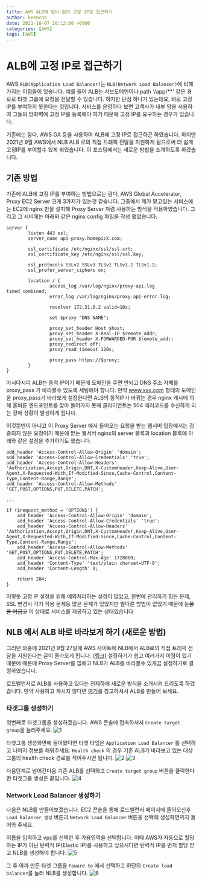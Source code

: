 ```yaml
---
title: AWS ALB에 람다 없이 고정 IP로 접근하기
author: keencho
date: 2021-10-07 20:12:00 +0900
categories: [AWS]
tags: [AWS]
---
```


# **ALB에 고정 IP로 접근하기**  
AWS `ALB(Application Load Balancer)`는 `NLB(Network Load Balancer)`에 비해 가지는 이점들이 있습니다. 예를 들어 ALB는 서브도메인이나 path '/app/**' 같은 경로로 타겟 그룹에 요청을 전달할 수 있습니다. 
하지만 단점 하나가 있는데요, 바로 고정 IP를 부여하지 못한다는 것입니다. 서비스를 운영하다 보면 고객사가 내부 망을 사용하여 그들의 방화벽에 고정 IP를 등록해야 하기 때문에 고정 IP를 요구하는 경우가 있습니다.  

기존에는 람다, AWS GA 등을 사용하여 ALB에 고정 IP로 접근하곤 하였습니다. 하지만 2021년 9월 AWS에서 NLB ALB 로의 직접 트래픽 전달을 지원하게 됨으로써 더 쉽게 고정IP를 부여할수 있게 되었습니다. 
이 포스팅에서는 새로운 방법을 소개하도록 하겠습니다.  

## **기존 방법**
기존에 ALB에 고정 IP를 부여하는 방법으로는 람다, AWS Global Accelerator, Proxy EC2 Server 크게 3가지가 있는것 같습니다. 그중에서 제가 맡고있는 서비스에는 EC2에 nginx 만을 설치해 Proxy Server 처럼 사용하는 방식을 적용하였습니다. 
그리고 그 서버에는 아래와 같은 nginx config 파일을 작성 했었습니다.
```
server {
        listen 443 ssl;
        server_name api-proxy.homepick.com;

        ssl_certificate /etc/nginx/ssl/ssl.crt;
        ssl_certificate_key /etc/nginx/ssl/ssl.key;

        ssl_protocols SSLv2 SSLv3 TLSv1 TLSv1.1 TLSv1.2;
        ssl_prefer_server_ciphers on;

        location / {
                access_log /var/log/nginx/proxy-api.log timed_combined;
                error_log /var/log/nginx/proxy-api-error.log;

                resolver 172.31.0.2 valid=10s;

                set $proxy "DNS NAME";

                proxy_set_header Host $host;
                proxy_set_header X-Real-IP $remote_addr;
                proxy_set_header X-FORWARDED-FOR $remote_addr;
                proxy_redirect off;
                proxy_read_timeout 120s;

                proxy_pass https://$proxy;
        }
}
```  

아시다시피 ALB는 동적 IP이기 때문에 도메인을 주면 안되고 DNS 주소 자체를 proxy_pass 가 바라볼수 있도록 세팅해야 합니다. 만약 www.xxx.com 형태의 도메인을 proxy_pass가 바라보게 설정한다면 ALB의 동적IP가 바뀌는 경우 nginx 캐시에 의해 올바른 엔드포인트를 찾아 들어가지 못해 클라이언트는 504 에러코드를 수신하게 되는 장애 상황이 발생하게 됩니다.  

이것뿐만이 아니고 이 Proxy Server 에서 들어오는 요청을 받는 웹서버 입장에서는 검증되지 않은 요청이기 때문에 받는 웹서버 nginx의 server 블록과 location 블록에 아래와 같은 설정을 추가하기도 했습니다. 
```
add_header 'Access-Control-Allow-Origin' 'domain';
add_header 'Access-Control-Allow-Credentials' 'true';
add_header 'Access-Control-Allow-Headers' 'Authorization,Accept,Origin,DNT,X-CustomHeader,Keep-Alive,User-Agent,X-Requested-With,If-Modified-Since,Cache-Control,Content-Type,Content-Range,Range';
add_header 'Access-Control-Allow-Methods' 'GET,POST,OPTIONS,PUT,DELETE,PATCH';

...

if ($request_method = 'OPTIONS') {
    add_header 'Access-Control-Allow-Origin' 'domain';
    add_header 'Access-Control-Allow-Credentials' 'true';
    add_header 'Access-Control-Allow-Headers' 'Authorization,Accept,Origin,DNT,X-CustomHeader,Keep-Alive,User-Agent,X-Requested-With,If-Modified-Since,Cache-Control,Content-Type,Content-Range,Range';
    add_header 'Access-Control-Allow-Methods' 'GET,POST,OPTIONS,PUT,DELETE,PATCH';
    add_header 'Access-Control-Max-Age' 1728000;
    add_header 'Content-Type' 'text/plain charset=UTF-8';
    add_header 'Content-Length' 0;

    return 204;
}
```  
이렇듯 고정 IP 설정을 위해 예외처리하는 설정이 많았고, 한번에 관리하기 힘든 문제, SSL 변경시 각기 적용 문제등 많은 문제가 있었지만 별다른 방법이 없었기 때문에 ~~눈물을 머금고~~ 이 상태로 서비스를 제공하고 있는 상태였습니다.  

## **NLB 에서 ALB 바로 바라보게 하기 (새로운 방법)**  
그러던 와중에 2021년 9월 27일에 AWS 사이트에 NLB에서 ALB로의 직접 트래픽 전달을 지원한다는 글이 올라오게 됩니다. [(링크)](https://aws.amazon.com/ko/about-aws/whats-new/2021/09/application-load-balancer-aws-privatelink-static-ip-addresses-network-load-balancer/) 설정하기가 쉽고 여러가지 이점이 있기 때문에 때문에 Proxy Server를 없애고 NLB가 ALB를 바라볼수 있게끔 설정하기로 결정하였습니다.  

로드밸런서로 ALB를 사용하고 있다는 전제하에 새로운 방식을 소개시켜 드리도록 하겠습니다. 만약 사용하고 계시지 않다면 [여기](https://keencho.github.io/posts/aws-cicd-4/)를 참고하셔서 ALB를 만들어 보세요.

### **타겟그룹 생성하기**
첫번째로 타겟그룹을 생성하겠습니다. AWS 콘솔에 접속하셔서 `Create target group`을 눌러주세요.
![1](/assets/img/custom/aws/alb-static-ip/1.PNG)

타겟그룹 생성화면에 들어왔다면 타겟 타입은 `Application Load Balancer` 를 선택하고 나머지 정보를 채워주세요. `Health check` 의 경우 기존 ALB가 바라보고 있는 대상 그룹의 health check 경로를 적어주시면 됩니다.
![2](/assets/img/custom/aws/alb-static-ip/2.PNG)
![3](/assets/img/custom/aws/alb-static-ip/3.PNG)  

다음단계로 넘어간다음 기존 ALB를 선택하고 `Create target group` 버튼을 클릭한다면 타겟그룹 생성은 끝입니다. 
![4](/assets/img/custom/aws/alb-static-ip/4.PNG)  

### **Network Load Balancer 생성하기**
다음은 NLB를 만들어보겠습니다. EC2 콘솔을 통해 로드밸런서 페이지에 들어오신후 `Load Balancer 생성` 버튼과 `Network Load Balancer` 버튼을 선택해 생성화면까지 들어와 주세요.  

이름을 입력하고 vpc를 선택한 후 가용영역을 선택합니다. 이때 AWS가 자동으로 할당하는 IP가 아닌 탄력적 IP(Elastic IP)를 사용하고 싶으시다면 탄력적 IP를 먼저 할당 받고 NLB를 생성해야 합니다.
![5](/assets/img/custom/aws/alb-static-ip/5.PNG)  

그 후 아까 만든 타겟 그룹을 `Foward to` 에서 선택하고 하단의 `Create load balancer`를 눌러 NLB를 생성합니다.
![6](/assets/img/custom/aws/alb-static-ip/6.PNG)  




